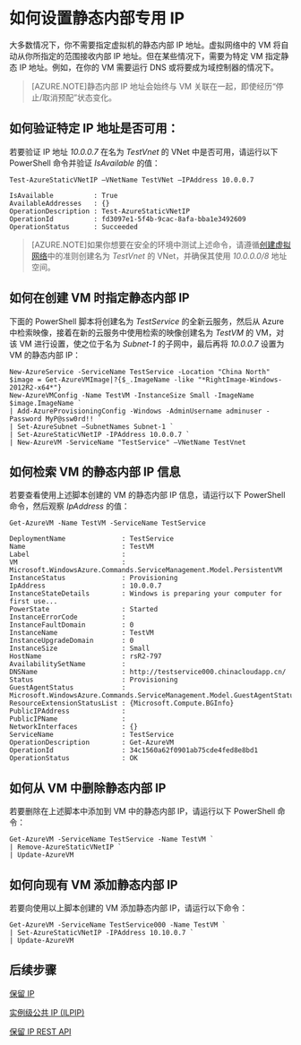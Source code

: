<properties 
   pageTitle="如何设置静态内部专用 IP"
   description="了解静态内部 IP (DIP) 以及如何对其进行管理"
   services="virtual-network"
   documentationCenter="na"
   authors="telmosampaio"
   manager="carmonm"
   editor="tysonn" />
<tags
	ms.service="virtual-network"
	ms.date="12/07/2015"
	wacn.date="01/14/2016"/>

# 如何设置静态内部专用 IP
大多数情况下，你不需要指定虚拟机的静态内部 IP 地址。虚拟网络中的 VM 将自动从你所指定的范围接收内部 IP 地址。但在某些情况下，需要为特定 VM 指定静态 IP 地址。例如，在你的 VM 需要运行 DNS 或将要成为域控制器的情况下。

>[AZURE.NOTE]静态内部 IP 地址会始终与 VM 关联在一起，即使经历“停止/取消预配”状态变化。

## 如何验证特定 IP 地址是否可用：
若要验证 IP 地址 *10.0.0.7* 在名为 *TestVnet* 的 VNet 中是否可用，请运行以下 PowerShell 命令并验证 *IsAvailable* 的值：

	Test-AzureStaticVNetIP –VNetName TestVNet –IPAddress 10.0.0.7 

	IsAvailable          : True
	AvailableAddresses   : {}
	OperationDescription : Test-AzureStaticVNetIP
	OperationId          : fd3097e1-5f4b-9cac-8afa-bba1e3492609
	OperationStatus      : Succeeded

>[AZURE.NOTE]如果你想要在安全的环境中测试上述命令，请遵循[创建虚拟网络](/documentation/articles/virtual-networks-create-vnet)中的准则创建名为 *TestVnet* 的 VNet，并确保其使用 *10.0.0.0/8* 地址空间。

## 如何在创建 VM 时指定静态内部 IP
下面的 PowerShell 脚本将创建名为 *TestService* 的全新云服务，然后从 Azure 中检索映像，接着在新的云服务中使用检索的映像创建名为 *TestVM* 的 VM，对该 VM 进行设置，使之位于名为 *Subnet-1* 的子网中，最后再将 *10.0.0.7* 设置为 VM 的静态内部 IP：

	New-AzureService -ServiceName TestService -Location "China North"
	$image = Get-AzureVMImage|?{$_.ImageName -like "*RightImage-Windows-2012R2-x64*"}
	New-AzureVMConfig -Name TestVM -InstanceSize Small -ImageName $image.ImageName `
	| Add-AzureProvisioningConfig -Windows -AdminUsername adminuser -Password MyP@ssw0rd!! `
	| Set-AzureSubnet –SubnetNames Subnet-1 `
	| Set-AzureStaticVNetIP -IPAddress 10.0.0.7 `
	| New-AzureVM -ServiceName "TestService" –VNetName TestVnet

## 如何检索 VM 的静态内部 IP 信息
若要查看使用上述脚本创建的 VM 的静态内部 IP 信息，请运行以下 PowerShell 命令，然后观察 *IpAddress* 的值：

	Get-AzureVM -Name TestVM -ServiceName TestService

	DeploymentName              : TestService
	Name                        : TestVM
	Label                       : 
	VM                          : Microsoft.WindowsAzure.Commands.ServiceManagement.Model.PersistentVM
	InstanceStatus              : Provisioning
	IpAddress                   : 10.0.0.7
	InstanceStateDetails        : Windows is preparing your computer for first use...
	PowerState                  : Started
	InstanceErrorCode           : 
	InstanceFaultDomain         : 0
	InstanceName                : TestVM
	InstanceUpgradeDomain       : 0
	InstanceSize                : Small
	HostName                    : rsR2-797
	AvailabilitySetName         : 
	DNSName                     : http://testservice000.chinacloudapp.cn/
	Status                      : Provisioning
	GuestAgentStatus            : Microsoft.WindowsAzure.Commands.ServiceManagement.Model.GuestAgentStatus
	ResourceExtensionStatusList : {Microsoft.Compute.BGInfo}
	PublicIPAddress             : 
	PublicIPName                : 
	NetworkInterfaces           : {}
	ServiceName                 : TestService
	OperationDescription        : Get-AzureVM
	OperationId                 : 34c1560a62f0901ab75cde4fed8e8bd1
	OperationStatus             : OK

## 如何从 VM 中删除静态内部 IP
若要删除在上述脚本中添加到 VM 中的静态内部 IP，请运行以下 PowerShell 命令：
	
	Get-AzureVM -ServiceName TestService -Name TestVM `
	| Remove-AzureStaticVNetIP `
	| Update-AzureVM

## 如何向现有 VM 添加静态内部 IP
若要向使用以上脚本创建的 VM 添加静态内部 IP，请运行以下命令：

	Get-AzureVM -ServiceName TestService000 -Name TestVM `
	| Set-AzureStaticVNetIP -IPAddress 10.10.0.7 `
	| Update-AzureVM

## 后续步骤

[保留 IP](/documentation/articles/virtual-networks-reserved-public-ip)

[实例级公共 IP (ILPIP)](/documentation/articles/virtual-networks-instance-level-public-ip)

[保留 IP REST API](https://msdn.microsoft.com/zh-CN/library/azure/dn722420.aspx)

<!---HONumber=70-->
